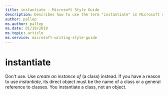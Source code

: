 ```yaml
---
title: instantiate - Microsoft Style Guide
description: Describes how to use the term "instantiate" in Microsoft content.
author: pallep
ms.author: pallep
ms.date: 01/19/2018
ms.topic: article
ms.service: microsoft-writing-style-guide
---
```


# instantiate

Don't use. Use *create an instance of* (a class) instead. If you have a reason to use *instantiate,* its direct object must be the name of a class or a general reference to classes. You instantiate a class, not an object.
